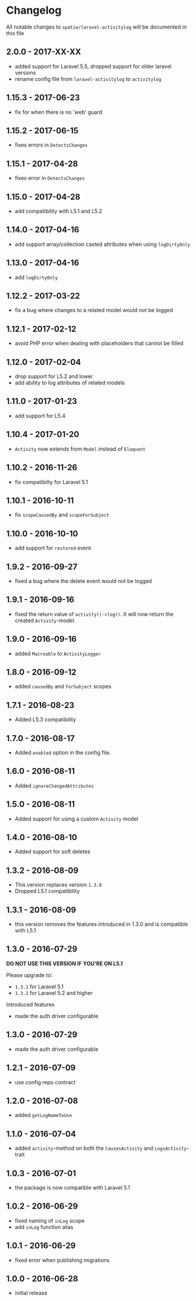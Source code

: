 # Changelog

All notable changes to `spatie/laravel-activitylog` will be documented in this file

## 2.0.0 - 2017-XX-XX
- added support for Laravel 5.5, dropped support for older laravel versions
- rename config file from `laravel-activitylog` to `activitylog`

## 1.15.3 - 2017-06-23
- fix for when there is no 'web' guard

## 1.15.2 - 2017-06-15
- fixes errors in `DetectsChanges`

## 1.15.1 - 2017-04-28
- fixes error in `DetectsChanges`

## 1.15.0 - 2017-04-28
- add compatibility with L5.1 and L5.2

## 1.14.0 - 2017-04-16
- add support array/collection casted attributes when using `logDirtyOnly`

## 1.13.0 - 2017-04-16
- add `logDirtyOnly`

## 1.12.2 - 2017-03-22
- fix a bug where changes to a related model would not be logged

## 1.12.1 - 2017-02-12
- avoid PHP error when dealing with placeholders that cannot be filled

## 1.12.0 - 2017-02-04
- drop support for L5.2 and lower
- add ability to log attributes of related models

## 1.11.0 - 2017-01-23
- add support for L5.4

## 1.10.4 - 2017-01-20
- `Activity` now extends from `Model` instead of `Eloquent`

## 1.10.2 - 2016-11-26
- fix compatibilty for Laravel 5.1

## 1.10.1 - 2016-10-11
- fix `scopeCausedBy` and `scopeForSubject`

## 1.10.0 - 2016-10-10
- add support for `restored` event

## 1.9.2 - 2016-09-27 
- fixed a bug where the delete event would not be logged

## 1.9.1 - 2016-09-16
- fixed the return value of `activity()->log()`. It will now return the created `Activity`-model.

## 1.9.0 - 2016-09-16
- added `Macroable` to `ActivityLogger`

## 1.8.0 - 2016-09-12
- added `causedBy` and `forSubject` scopes

## 1.7.1 - 2016-08-23
- Added L5.3 compatibility

## 1.7.0 - 2016-08-17
- Added `enabled` option in the config file.

## 1.6.0 - 2016-08-11
- Added `ignoreChangedAttributes`

## 1.5.0 - 2016-08-11
- Added support for using a custom `Activity` model

## 1.4.0 - 2016-08-10
- Added support for soft deletes

## 1.3.2 - 2016-08-09
- This version replaces version `1.3.0`
- Dropped L5.1 compatibility

## 1.3.1 - 2016-08-09
- this version removes the features introduced in 1.3.0 and is compatible with L5.1

## 1.3.0 - 2016-07-29

**DO NOT USE THIS VERSION IF YOU'RE ON L5.1**

Please upgrade to:
- `1.3.1` for Laravel 5.1
- `1.3.2` for Laravel 5.2 and higher

Introduced features
- made the auth driver configurable

## 1.3.0 - 2016-07-29

- made the auth driver configurable

## 1.2.1 - 2016-07-09

- use config repo contract

## 1.2.0 - 2016-07-08

- added `getLogNameToUse`

## 1.1.0 - 2016-07-04

- added `activity`-method on both the `CausesActivity` and `LogsActivity`-trait

## 1.0.3 - 2016-07-01

- the package is now compatible with Laravel 5.1

## 1.0.2 - 2016-06-29

- fixed naming of `inLog` scope
- add `inLog` function alias

## 1.0.1 - 2016-06-29

- fixed error when publishing migrations

## 1.0.0 - 2016-06-28

- initial release
